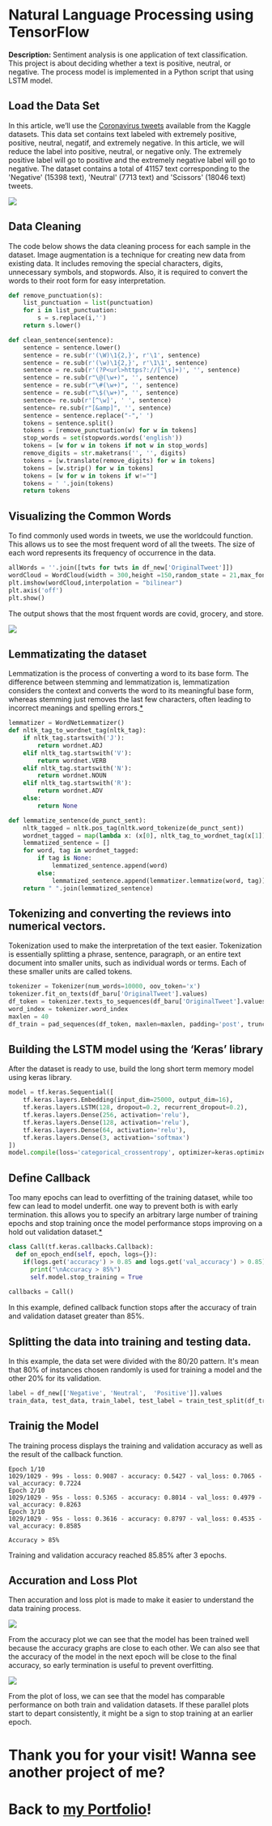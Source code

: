 # Natural Language Processing using TensorFlow

**Description:** 
Sentiment analysis is one application of text classification. This project is about deciding whether a text is positive, neutral, or negative. The process model is implemented in a Python script that using LSTM model.


## Load the Data Set

In this article, we’ll use the [Coronavirus tweets](https://www.kaggle.com/datatattle/covid-19-nlp-text-classification) available from the Kaggle datasets. This data set contains text labeled with extremely positive, positive, neutral, negatif, and extremely negative. In this article, we will reduce the label into positive, neutral, or negative only. The extremely positive label will go to positive and the extremely negative label will go to negative. The dataset contains a total of 41157 text corresponding to the 'Negative' (15398 text), 'Neutral' (7713 text) and 'Scissors' (18046 text) tweets. 

<img src="img/bar.png"/>


## Data Cleaning

The code below shows the data cleaning process for each sample in the dataset. Image augmentation is a technique for creating new data from existing data. It includes removing the special characters, digits, unnecessary symbols, and stopwords. Also, it is required to convert the words to their root form for easy interpretation.

```py
def remove_punctuation(s):
    list_punctuation = list(punctuation)
    for i in list_punctuation:
        s = s.replace(i,'')
    return s.lower()

def clean_sentence(sentence):
    sentence = sentence.lower()
    sentence = re.sub(r'(\W)\1{2,}', r'\1', sentence) 
    sentence = re.sub(r'(\w)\1{2,}', r'\1\1', sentence)
    sentence = re.sub(r'(?P<url>https?://[^\s]+)', '', sentence)
    sentence = re.sub(r"\@(\w+)", '', sentence) 
    sentence = re.sub(r"\#(\w+)", '', sentence) 
    sentence = re.sub(r"\$(\w+)", '', sentence) 
    sentence= re.sub(r'[^\w]', ' ', sentence)
    sentence= re.sub(r"[&amp]", '', sentence)
    sentence = sentence.replace("-",' ')
    tokens = sentence.split()
    tokens = [remove_punctuation(w) for w in tokens] 
    stop_words = set(stopwords.words('english')) 
    tokens = [w for w in tokens if not w in stop_words]
    remove_digits = str.maketrans('', '', digits)
    tokens = [w.translate(remove_digits) for w in tokens]
    tokens = [w.strip() for w in tokens]
    tokens = [w for w in tokens if w!=""]
    tokens = ' '.join(tokens)
    return tokens
```


## Visualizing the Common Words

To find commonly used words in tweets, we use the worldcould function. This allows us to see the most frequent word of all the tweets. The size of each word represents its frequency of occurrence in the data.

```py
allWords = ''.join([twts for twts in df_new['OriginalTweet']])
wordCloud = WordCloud(width = 300,height =150,random_state = 21,max_font_size =119).generate(allWords)
plt.imshow(wordCloud,interpolation = "bilinear")
plt.axis('off')
plt.show()
```

The output shows that the most frquent words are covid, grocery, and store.

<img src="img/wc.png"/>


## Lemmatizating the dataset

Lemmatization is the process of converting a word to its base form. The difference between stemming and lemmatization is, lemmatization considers the context and converts the word to its meaningful base form, whereas stemming just removes the last few characters, often leading to incorrect meanings and spelling errors.[*](https://www.machinelearningplus.com/nlp/lemmatization-examples-python/)

```py
lemmatizer = WordNetLemmatizer()
def nltk_tag_to_wordnet_tag(nltk_tag):
    if nltk_tag.startswith('J'):
        return wordnet.ADJ
    elif nltk_tag.startswith('V'):
        return wordnet.VERB
    elif nltk_tag.startswith('N'):
        return wordnet.NOUN
    elif nltk_tag.startswith('R'):
        return wordnet.ADV
    else:
        return None

def lemmatize_sentence(de_punct_sent):
    nltk_tagged = nltk.pos_tag(nltk.word_tokenize(de_punct_sent))
    wordnet_tagged = map(lambda x: (x[0], nltk_tag_to_wordnet_tag(x[1])), nltk_tagged)
    lemmatized_sentence = []
    for word, tag in wordnet_tagged:
        if tag is None:
            lemmatized_sentence.append(word)
        else:
            lemmatized_sentence.append(lemmatizer.lemmatize(word, tag))
    return " ".join(lemmatized_sentence)
```


## Tokenizing and converting the reviews into numerical vectors.

Tokenization used to make the interpretation of the text easier. Tokenization is essentially splitting a phrase, sentence, paragraph, or an entire text document into smaller units, such as individual words or terms. Each of these smaller units are called tokens.

```py
tokenizer = Tokenizer(num_words=10000, oov_token='x')
tokenizer.fit_on_texts(df_baru['OriginalTweet'].values)
df_token = tokenizer.texts_to_sequences(df_baru['OriginalTweet'].values)
word_index = tokenizer.word_index
maxlen = 40
df_train = pad_sequences(df_token, maxlen=maxlen, padding='post', truncating='post') 
```


## Building the LSTM model using the ‘Keras’ library

After the dataset is ready to use, build the long short term memory model using keras library.

```py
model = tf.keras.Sequential([
    tf.keras.layers.Embedding(input_dim=25000, output_dim=16),
    tf.keras.layers.LSTM(128, dropout=0.2, recurrent_dropout=0.2),
    tf.keras.layers.Dense(256, activation='relu'),
    tf.keras.layers.Dense(128, activation='relu'),
    tf.keras.layers.Dense(64, activation='relu'),
    tf.keras.layers.Dense(3, activation='softmax')
])
model.compile(loss='categorical_crossentropy', optimizer=keras.optimizers.Adam(learning_rate=0.001), metrics=['accuracy'])
```

## Define Callback

Too many epochs can lead to overfitting of the training dataset, while too few can lead to model underfit. one way to prevent both is with early termination. this allows you to specify an arbitrary large number of training epochs and stop training once the model performance stops improving on a hold out validation dataset.[*](https://machinelearningmastery.com/how-to-stop-training-deep-neural-networks-at-the-right-time-using-early-stopping/)

```py
class Call(tf.keras.callbacks.Callback): 
  def on_epoch_end(self, epoch, logs={}): 
    if(logs.get('accuracy') > 0.85 and logs.get('val_accuracy') > 0.85):
      print("\nAccuracy > 85%") 
      self.model.stop_training = True 
 
callbacks = Call()
```
In this example, defined callback function stops after the accuracy of train and validation dataset greater than 85%.


## Splitting the data into training and testing data.

In this example, the data set were divided  with the 80/20 pattern. It's mean that 80% of instances chosen randomly is used for training a model and the other 20% for its validation. 

```py
label = df_new[['Negative',	'Neutral',	'Positive']].values
train_data, test_data, train_label, test_label = train_test_split(df_train, label, test_size = 0.2, random_state = 42)
```

## Trainig the Model

The training process displays the training and validation accuracy as well as the result of the callback function.

```
Epoch 1/10
1029/1029 - 99s - loss: 0.9087 - accuracy: 0.5427 - val_loss: 0.7065 - val_accuracy: 0.7224
Epoch 2/10
1029/1029 - 95s - loss: 0.5365 - accuracy: 0.8014 - val_loss: 0.4979 - val_accuracy: 0.8263
Epoch 3/10
1029/1029 - 95s - loss: 0.3616 - accuracy: 0.8797 - val_loss: 0.4535 - val_accuracy: 0.8585

Accuracy > 85%
```

Training and validation accuracy reached 85.85% after 3 epochs.


## Accuration and Loss Plot

Then accuration and loss plot is made to make it easier to understand the data training process.

<img src="img/acc.png"/>

From the accuracy plot we can see that the model has been trained well because the accuracy graphs are close to each other. We can also see that the accuracy of the model in the next epoch will be close to the final accuracy, so early termination is useful to prevent overfitting.

<img src="img/loss.png"/>

From the plot of loss, we can see that the model has comparable performance on both train and validation datasets. If these parallel plots start to depart consistently, it might be a sign to stop training at an earlier epoch.


# Thank you for your visit! Wanna see another project of me? 
# Back to [my Portfolio](https://firdaanindita.github.io/)!


